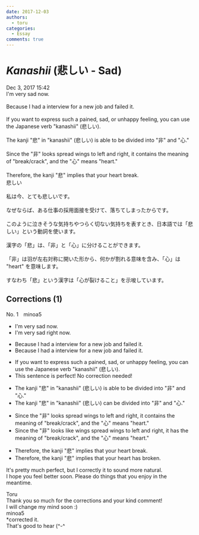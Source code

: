 ```yaml
---
date: 2017-12-03
authors:
  - toru
categories:
  - Essay
comments: true
---
```


# <strong><em>Kanashii</strong></em> (悲しい - Sad)
<div class="date">Dec 3, 2017 15:42</div>
<div id="post"><div id="body_show_ori">
I'm very sad now.<br/><br/>Because I had a interview for a new job and failed it.<br/><br/>If you want to express such a pained, sad, or unhappy feeling, you can use the Japanese verb "kanashii" (悲しい).<br/><br/>The kanji "悲" in "kanashii" (悲しい) is able to be divided into "非" and "心."<br/><br/>Since the "非" looks spread wings to left and right, it contains the meaning of "break/crack", and the "心" means "heart."<br/><br/>Therefore, the kanji "悲" implies that your heart break.
</div></div>

<!-- more -->

<div id="post_ja"><div id="body_show_mo">
悲しい<br/><br/>私は今、とても悲しいです。<br/><br/>なぜならば、ある仕事の採用面接を受けて、落ちてしまったからです。<br/><br/>このように泣きそうな気持ちやつらく切ない気持ちを表すとき、日本語では「悲しい」という動詞を使います。<br/><br/>漢字の「悲」は、「非」と「心」に分けることができます。<br/><br/>「非」は羽が左右対称に開いた形から、何かが割れる意味を含み、「心」は "heart" を意味します。<br/><br/>すなわち「悲」という漢字は「心が裂けること」を示唆しています。
</div></div>

## Corrections (1)
<div id="block"><div class="first_name"> No. 1　<span class="just_name">minoa5</span></div><div id="block2">
<ul class="correction_field">
<li class="incorrect">I'm very sad now.</li>
<li class="corrected correct">
I'm very sad <span class="f_blue">right </span>now.
</li>
</ul>
<ul class="correction_field">
<li class="incorrect">Because I had a interview for a new job and failed it.</li>
<li class="corrected correct">
<span class="f_gray"><span class="sline">Because </span></span>I had a interview for a new job and failed it.
</li>
</ul>
<ul class="correction_field">
<li class="incorrect">If you want to express such a pained, sad, or unhappy feeling, you can use the Japanese verb "kanashii" (悲しい).</li>
<li class="corrected perfect">This sentence is perfect! No correction needed!</li>
</ul>
<ul class="correction_field">
<li class="incorrect">The kanji "悲" in "kanashii" (悲しい) is able to be divided into "非" and "心."</li>
<li class="corrected correct">
The kanji "悲" in "kanashii" (悲しい) <span class="f_blue">can</span> be divided into "非" and "心."
</li>
</ul>
<ul class="correction_field">
<li class="incorrect">Since the "非" looks spread wings to left and right, it contains the meaning of "break/crack", and the "心" means "heart."</li>
<li class="corrected correct">
Since the "非" looks <span class="f_red">like wings</span> spread <span class="sline"><span class="f_gray">wings</span></span> to left and right, it <span class="f_blue">has </span>the meaning of "break/crack", and the "心" means "heart."
</li>
</ul>
<ul class="correction_field">
<li class="incorrect">Therefore, the kanji "悲" implies that your heart break.</li>
<li class="corrected correct">
Therefore, the kanji "悲" implies that your heart <span class="f_red">has broken</span>.
</li>
</ul>
<p class="comment_small">
 It's pretty much perfect, but I correctly it to sound more natural.
 <br/>
 I hope you feel better soon. Please do things that you enjoy in the meantime.
</p>

</div><div class="name"><span class="just_name">Toru</span><br>
Thank you so much for the corrections and your kind comment!<br/>I will change my mind soon :)
</div>
<div class="name"><span class="just_name">minoa5</span><br>
*corrected it.<br/>That's good to hear (^-^
</div>
</div>
